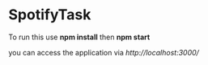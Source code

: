 # SpotifyTask

To run this use **npm install** then **npm start**

you can access the application via *http://localhost:3000/*

